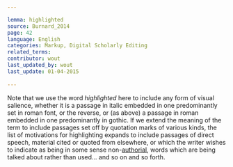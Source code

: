 ```yaml
---

lemma: highlighted
source: Burnard_2014
page: 42 
language: English
categories: Markup, Digital Scholarly Editing
related_terms: 
contributor: wout
last_updated_by: wout
last_update: 01-04-2015
        
---
```


Note that we use the word _highlighted_ here to include any form of visual salience, whether it is a passage in italic embedded in one predominantly set in roman font, or the reverse, or (as above) a passage in roman embedded in one predominantly in gothic. If we extend the meaning of the term to include passages set off by quotation marks of various kinds, the list of motivations for highlighting expands to include passages of direct speech, material cited or quoted from elsewhere, or which the writer wishes to indicate as being in some sense non-[authorial](authorial.html), words which are being talked about rather than used... and so on and so forth.


